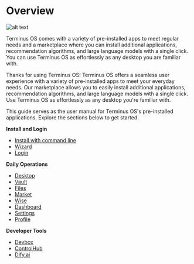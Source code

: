 # Overview

![alt text](/images/how-to/terminus/terminus.jpg)

Terminus OS comes with a variety of pre-installed apps to meet regular needs and a marketplace where you can install additional applications, recommendation algorithms, and large language models with a single click. You can use Terminus OS as effortlessly as any desktop you are familiar with.


Thanks for using Terminus OS! Terminus OS offers a seamless user experience with a variety of pre-installed apps to meet your everyday needs. Our marketplace allows you to easily install additional applications, recommendation algorithms, and large language models with a single click. Use Terminus OS as effortlessly as any desktop you're familiar with.

This guide serves as the user manual for Terminus OS's pre-installed applications. Explore the sections below to get started.

**Install and Login**

- [Install with command line](./setup/install.md)
- [Wizard](./setup/wizard.md)
- [Login](./setup/login.md)

**Daily Operations**

- [Desktop](./desktop.md)
- [Vault](./vault/)
- [Files](./files/)
- [Market](./market/)
- [Wise](./wise/)
- [Dashboard](./dashboard/)
- [Settings](./settings/)
- [Profile](./profile.md)

**Developer Tools**

- [Devbox](../../developer/develop/tutorial/devbox.md)
- [ControlHub](./controlhub/)
- [Dify.ai](./dify.md)